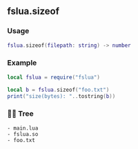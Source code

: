 ## fslua.sizeof
### Usage
```lua
fslua.sizeof(filepath: string) -> number
```
### Example
```lua
local fslua = require("fslua")

local b = fslua.sizeof("foo.txt")
print("size(bytes): "..tostring(b))
```
### 🌲🌳 Tree
```
- main.lua
- fslua.so
- foo.txt
```
